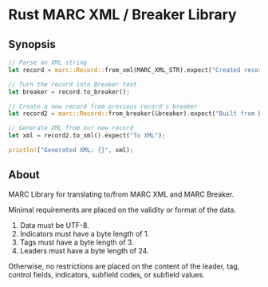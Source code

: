 # Rust MARC XML / Breaker Library

## Synopsis

```rs
// Parse an XML string
let record = marc::Record::from_xml(MARC_XML_STR).expect("Created record from XML");

// Turn the record into Breaker text
let breaker = record.to_breaker();

// Create a new record from previous record's breaker
let record2 = marc::Record::from_breaker(&breaker).expect("Built from breaker");

// Generate XML from our new record
let xml = record2.to_xml().expect("To XML");

println!("Generated XML: {}", xml);
```

## About

MARC Library for translating to/from MARC XML and MARC Breaker.

Minimal requirements are placed on the validity or format of the data.

1. Data must be UTF-8.
1. Indicators must have a byte length of 1.
1. Tags must have a byte length of 3.
1. Leaders must have a byte length of 24.

Otherwise, no restrictions are placed on the content of the leader, 
tag, control fields, indicators, subfield codes, or subfield values.

